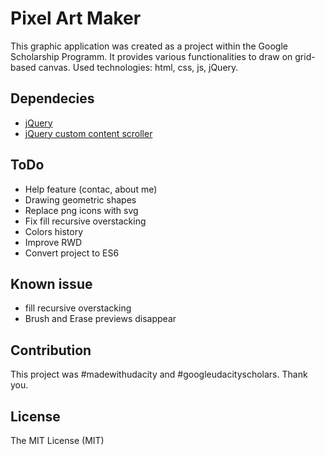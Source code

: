 # Pixel Art Maker
This graphic application was created as a project within the Google Scholarship Programm. It provides various functionalities to draw on grid-based canvas. Used technologies: html, css, js, jQuery.

## Dependecies
- [jQuery](http://jquery.com/)
- [jQuery custom content scroller](http://manos.malihu.gr/jquery-custom-content-scroller/)

## ToDo
- Help feature (contac, about me)
- Drawing geometric shapes
- Replace png icons with svg
- Fix fill recursive overstacking
- Colors history
- Improve RWD
- Convert project to ES6

## Known issue
- fill recursive overstacking
- Brush and Erase previews disappear

## Contribution
This project was #madewithudacity and #googleudacityscholars. Thank you.

## License
The MIT License (MIT)